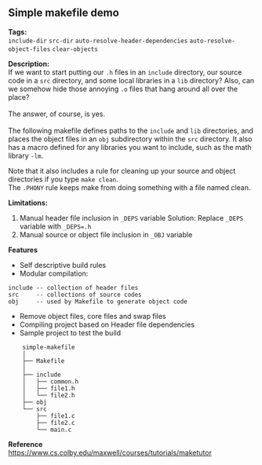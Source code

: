 ## Simple makefile demo

**Tags:**<br>
```include-dir``` ```src-dir``` ```auto-resolve-header-dependencies``` ```auto-resolve-object-files``` ```clear-objects```

**Description:**<br>
If we want to start putting our ```.h``` files in an ```include``` directory, our source code in a ```src``` directory, and some local libraries in a ```lib``` directory? Also, can we somehow hide those annoying ```.o``` files that hang around all over the place?<br>
<br>
The answer, of course, is yes.<br>
<br>
The following makefile defines paths to the ```include``` and ```lib``` directories, and places the object files in an ```obj``` subdirectory within the ```src``` directory. It also has a macro defined for any libraries you want to include, such as the math library ```-lm```.<br>

Note that it also includes a rule for cleaning up your source and object directories if you type ```make clean```.<br>
The ```.PHONY``` rule keeps make from doing something with a file named clean.<br>

**Limitations:**<br>
1. Manual header file inclusion in ```_DEPS``` variable 
   Solution: Replace ```_DEPS``` variable with ```_DEPS=.h```
2. Manual source or object file inclusion in ```_OBJ``` variable

**Features**<br>
- Self descriptive build rules
- Modular compilation:
```
include -- collection of header files
src     -- collections of source codes
obj     -- used by Makefile to generate object code
```
- Remove object files, core files and swap files
- Compiling project based on Header file dependencies
- Sample project to test the build
```
    simple-makefile
    │
    ├── Makefile
    │
    ├── include
    │   ├── common.h
    │   ├── file1.h
    │   └── file2.h
    ├── obj
    └── src
        ├── file1.c
        ├── file2.c
        └── main.c
```

**Reference**<br>
https://www.cs.colby.edu/maxwell/courses/tutorials/maketutor

